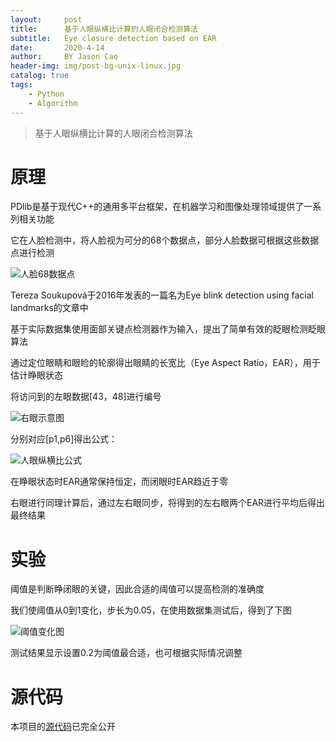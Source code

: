 ```yaml
---
layout:     post
title:      基于人眼纵横比计算的人眼闭合检测算法
subtitle:   Eye closure detection based on EAR
date:       2020-4-14
author:     BY Jason Cao
header-img: img/post-bg-unix-linux.jpg
catalog: true
tags:
    - Python
    - Algorithm
---
```


> 基于人眼纵横比计算的人眼闭合检测算法

# 原理
PDlib是基于现代C++的通用多平台框架，在机器学习和图像处理领域提供了一系列相关功能

它在人脸检测中，将人脸视为可分的68个数据点，部分人脸数据可根据这些数据点进行检测

![人脸68数据点](http://m.qpic.cn/psc?/V10DFE6N3uScTK/eUV4L3fpc9jygk8SN5vzkPGq6UGgQ9zrngzjoErex0Bz5*7tD9*iUcbBcP1LNNLjNmI3zbZDOJZWcqQrYsDiQA!!/b&bo=SwNHAgAAAAADBy8!&rf=viewer_4)

Tereza Soukupová于2016年发表的一篇名为Eye blink detection using facial landmarks的文章中

基于实际数据集使用面部关键点检测器作为输入，提出了简单有效的眨眼检测眨眼算法

通过定位眼睛和眼睑的轮廓得出眼睛的长宽比（Eye Aspect Ratio，EAR），用于估计睁眼状态

将访问到的左眼数据[43，48]进行编号

![右眼示意图](http://m.qpic.cn/psc?/V10DFE6N3uScTK/2aGbA7qLSN6GeC6g0ZsuRU5pFIazdWM3Z*Ljk26cfYVtxRCCzwOC2XOOe9rbovdwujw1tXPcNparFj6ySjqnBdTryKgj0DiY1q7H*IQ*Ag4!/b&bo=EwRxAQAAAAADF1U!&rf=viewer_4)

分别对应[p1,p6]得出公式：

![人眼纵横比公式](http://m.qpic.cn/psc?/V10DFE6N3uScTK/2aGbA7qLSN6GeC6g0ZsuRVjMuZ5SgZpJ7ZZXGnAcHzRCmmKiV7DevW.*VOBa2GWLzQzKZboX1xYnvCfu1L4gqwF7XJnNYHdoZ92rK9sXHN0!/b&bo=zAA6AAAAAAADF8Q!&rf=viewer_4)
 
在睁眼状态时EAR通常保持恒定，而闭眼时EAR趋近于零

右眼进行同理计算后，通过左右眼同步，将得到的左右眼两个EAR进行平均后得出最终结果

# 实验
阈值是判断睁闭眼的关键，因此合适的阈值可以提高检测的准确度

我们使阈值从0到1变化，步长为0.05，在使用数据集测试后，得到了下图

![阈值变化图](http://m.qpic.cn/psc?/V10DFE6N3uScTK/2aGbA7qLSN6GeC6g0ZsuRdoSeXalurrBOKq1SrmAVc5uogN5d9pvkxo5Q3hkkLa0aDzbCOORFpkXS*euaW1w.62pb7Pcto2iA1dNi5lrbVs!/b&bo=egLbAQAAAAARF4I!&rf=viewer_4)

测试结果显示设置0.2为阈值最合适，也可根据实际情况调整

# 源代码
本项目的[源代码](https://github.com/JasonCaoCJX/Eye-closure-detection-EAR)已完全公开